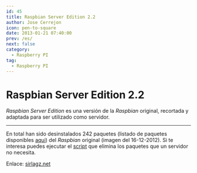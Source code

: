 ```yaml
---
id: 45
title: Raspbian Server Edition 2.2
author: Jose Cerrejon
icon: pen-to-square
date: 2013-01-21 07:40:00
prev: /es/
next: false
category:
  - Raspberry PI
tag:
  - Raspberry PI
---
```


# Raspbian Server Edition 2.2

*Raspbian Server Edition* es una versión de la *Raspbian* original, recortada y adaptada para ser utilizado como servidor.

- - -
En total han sido desinstalados 242 paquetes (listado de paquetes disponibles [aqui](http://sirlagz.net/wp-content/uploads/2012/12/pkgs.txt)) del *Raspbian* original (imagen del 16-12-2012). Si te interesa puedes ejecutar el [script](http://sirlagz.net/wp-content/plugins/download-monitor/download.php?id=10) que elimina los paquetes que un servidor no necesita.

Enlace: [sirlagz.net](http://sirlagz.net/2012/12/31/raspbian-server-edition-version-2-2/)